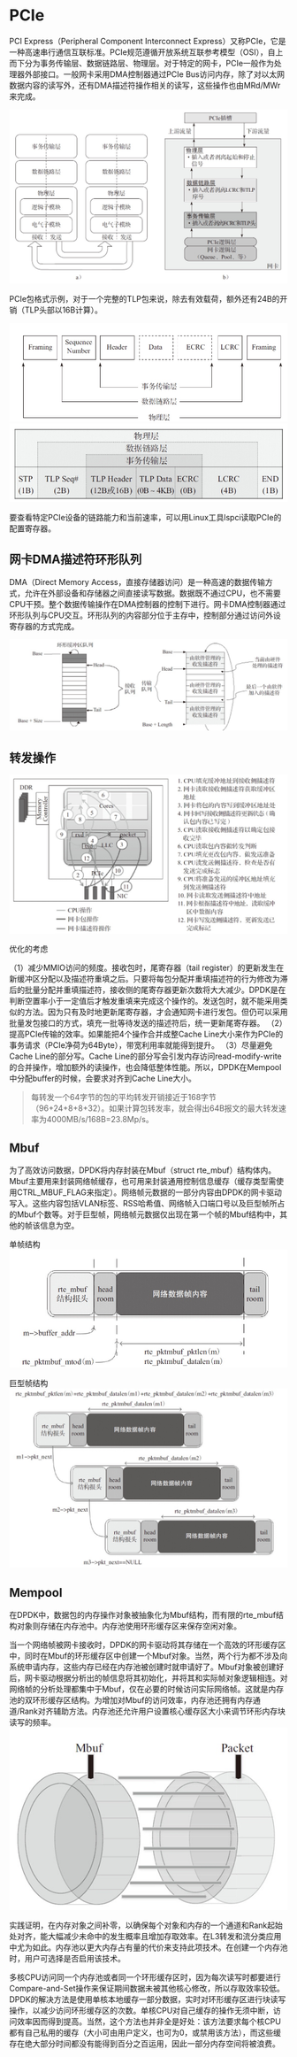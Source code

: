 # PCIe

PCI Express（Peripheral Component Interconnect Express）又称PCIe，它是一种高速串行通信互联标准。PCIe规范遵循开放系统互联参考模型（OSI），自上而下分为事务传输层、数据链路层、物理层。对于特定的网卡，PCIe一般作为处理器外部接口。一般网卡采用DMA控制器通过PCIe Bus访问内存，除了对以太网数据内容的读写外，还有DMA描述符操作相关的读写，这些操作也由MRd/MWr来完成。

![](/images/14780009618430.jpg)

PCIe包格式示例，对于一个完整的TLP包来说，除去有效载荷，额外还有24B的开销（TLP头部以16B计算）。

![](/images/14780009873120.jpg)
![](/images/14780010747774.jpg)

要查看特定PCIe设备的链路能力和当前速率，可以用Linux工具lspci读取PCIe的配置寄存器。

## 网卡DMA描述符环形队列

DMA（Direct Memory Access，直接存储器访问）是一种高速的数据传输方式，允许在外部设备和存储器之间直接读写数据。数据既不通过CPU，也不需要CPU干预。整个数据传输操作在DMA控制器的控制下进行。网卡DMA控制器通过环形队列与CPU交互。环形队列的内容部分位于主存中，控制部分通过访问外设寄存器的方式完成。

![](/images/14780012141366.jpg)

## 转发操作

![](/images/14780013461813.jpg)

优化的考虑

（1）减少MMIO访问的频度。接收包时，尾寄存器（tail register）的更新发生在新缓冲区分配以及描述符重填之后。只要将每包分配并重填描述符的行为修改为滞后的批量分配并重填描述符，接收侧的尾寄存器更新次数将大大减少。DPDK是在判断空置率小于一定值后才触发重填来完成这个操作的。发送包时，就不能采用类似的方法。因为只有及时地更新尾寄存器，才会通知网卡进行发包。但仍可以采用批量发包接口的方式，填充一批等待发送的描述符后，统一更新尾寄存器。
（2）提高PCIe传输的效率。如果能把4个操作合并成整Cache Line大小来作为PCIe的事务请求（PCIe净荷为64Byte），带宽利用率就能得到提升。
（3）尽量避免Cache Line的部分写。Cache Line的部分写会引发内存访问read-modify-write的合并操作，增加额外的读操作，也会降低整体性能。所以，DPDK在Mempool中分配buffer的时候，会要求对齐到Cache Line大小。

> 每转发一个64字节的包的平均转发开销接近于168字节（96+24+8+8+32）。如果计算包转发率，就会得出64B报文的最大转发速率为4000MB/s/168B=23.8Mp/s。

## Mbuf

为了高效访问数据，DPDK将内存封装在Mbuf（struct rte_mbuf）结构体内。Mbuf主要用来封装网络帧缓存，也可用来封装通用控制信息缓存（缓存类型需使用CTRL_MBUF_FLAG来指定）。网络帧元数据的一部分内容由DPDK的网卡驱动写入。这些内容包括VLAN标签、RSS哈希值、网络帧入口端口号以及巨型帧所占的Mbuf个数等。对于巨型帧，网络帧元数据仅出现在第一个帧的Mbuf结构中，其他的帧该信息为空。

单帧结构
![](/images/14780016479312.jpg)

巨型帧结构
![](/images/14780017268965.jpg)

## Mempool

在DPDK中，数据包的内存操作对象被抽象化为Mbuf结构，而有限的rte_mbuf结构对象则存储在内存池中。内存池使用环形缓存区来保存空闲对象。

当一个网络帧被网卡接收时，DPDK的网卡驱动将其存储在一个高效的环形缓存区中，同时在Mbuf的环形缓存区中创建一个Mbuf对象。当然，两个行为都不涉及向系统申请内存，这些内存已经在内存池被创建时就申请好了。Mbuf对象被创建好后，网卡驱动根据分析出的帧信息将其初始化，并将其和实际帧对象逻辑相连。对网络帧的分析处理都集中于Mbuf，仅在必要的时候访问实际网络帧。这就是内存池的双环形缓存区结构。为增加对Mbuf的访问效率，内存池还拥有内存通道/Rank对齐辅助方法。内存池还允许用户设置核心缓存区大小来调节环形内存块读写的频率。
![](/images/14780018480391.jpg)

实践证明，在内存对象之间补零，以确保每个对象和内存的一个通道和Rank起始处对齐，能大幅减少未命中的发生概率且增加存取效率。在L3转发和流分类应用中尤为如此。内存池以更大内存占有量的代价来支持此项技术。在创建一个内存池时，用户可选择是否启用该技术。

多核CPU访问同一个内存池或者同一个环形缓存区时，因为每次读写时都要进行Compare-and-Set操作来保证期间数据未被其他核心修改，所以存取效率较低。DPDK的解决方法是使用单核本地缓存一部分数据，实时对环形缓存区进行块读写操作，以减少访问环形缓存区的次数。单核CPU对自己缓存的操作无须中断，访问效率因而得到提高。当然，这个方法也并非全是好处：该方法要求每个核CPU都有自己私用的缓存（大小可由用户定义，也可为0，或禁用该方法），而这些缓存在绝大部分时间都没有能得到百分之百运用，因此一部分内存空间将被浪费。


